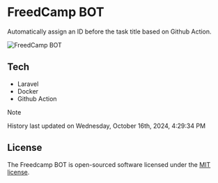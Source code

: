 # FreedCamp BOT

Automatically assign an ID before the task title based on Github Action.

![FreedCamp BOT](https://repository-images.githubusercontent.com/737932867/7d34798b-2680-471c-b089-a78a718d3d6a)

## Tech

- Laravel
- Docker
- Github Action

> [!NOTE]  
> History last updated on Wednesday, October 16th, 2024, 4:29:34 PM

## License

The Freedcamp BOT is open-sourced software licensed under the [MIT license](https://opensource.org/licenses/MIT).
